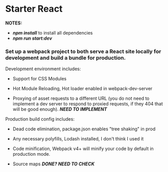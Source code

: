 # Starter React
**NOTES:**

* **_npm install_** to install all dependencies
* **_npm run start:dev_**

### Set up a webpack project to both serve a React site locally for development and build a bundle for production.

Development environment includes:

* Support for CSS Modules 

* Hot Module Reloading, Hot loader enabled in webpack-dev-server  

* Proxying of asset requests to a different URL (you do not need to implement a dev server to respond to proxied requests, if they 404 that will be good enough). **_NEED TO IMPLEMENT_**

Production build config includes:

* Dead code elimination, package.json enables "tree shaking" in prod  

* Any necessary polyfills, Lodash installed, I don't think I used it  

* Code minification, Webpack v4+ will minify your code by default in production mode.  

* Source maps **_DONE? NEED TO CHECK_**  

